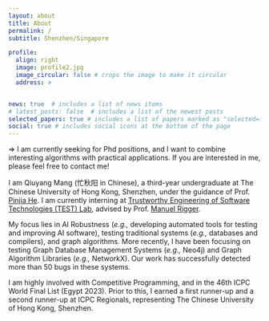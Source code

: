```yaml
---
layout: about
title: About
permalink: /
subtitle: Shenzhen/Singapore

profile:
  align: right
  image: profile2.jpg
  image_circular: false # crops the image to make it circular
  address: >


news: true  # includes a list of news items
# latest_posts: false  # includes a list of the newest posts
selected_papers: true # includes a list of papers marked as "selected={true}"
social: true # includes social icons at the bottom of the page
---
```


=> I am currently seeking for Phd positions, and I want to combine interesting algorithms with practical applications.  If you are interested in me, please feel free to contact me! 

I am Qiuyang Mang (忙秋阳 in Chinese), a third-year undergraduate at The Chinese University of Hong Kong, Shenzhen, under the guidance of Prof. [Pinjia He](https://pinjiahe.github.io/). I am currently interning at [Trustworthy Engineering of Software Technologies (TEST) Lab](https://nus-test.github.io/), advised by Prof. [Manuel Rigger](https://www.manuelrigger.at/). 

My focus lies in AI Robustness (*e.g.,* developing automated tools for testing and improving AI software),  testing traditional systems (*e.g.,* databases and compilers), and graph algorithms. More recently, I have been focusing on testing Graph Database Management Systems (*e.g.,* Neo4j) and Graph Algorithm Libraries (*e.g.,* NetworkX). Our work has successfully detected more than 50 bugs in these systems. 


I am highly involved with Competitive Programming, and in the 46th ICPC World Final List (Egypt 2023). Prior to this, I earned a first runner-up and a second runner-up at ICPC Regionals, representing The Chinese University of Hong Kong, Shenzhen.





